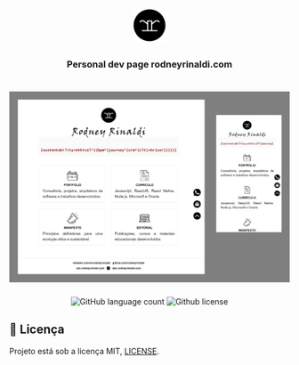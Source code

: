 <!-- START -->

<h1 align="center">
    <img alt="rodneyrinaldi" src="https://github.com/rodneyrinaldi/dev.rodneyrinaldi/blob/master/public/rr-logo.svg" width="60px" />
</h1>

<h3 align="center">
  Personal dev page rodneyrinaldi.com
</h3>

<h1 align="center">
    <img alt="rodneyrinaldi" src="https://github.com/rodneyrinaldi/dev.rodneyrinaldi/blob/master/public/page.png" width="600px" />
</h1>


<p align="center">
  <img alt="GitHub language count" src="https://img.shields.io/github/languages/count/rodneyrinaldi/dev.rodneyrinaldi?color=%2304D361">
  
  <img alt="Github license" src="https://img.shields.io/github/license/rodneyrinaldi/dev.rodneyrinaldi?color=%2304D361">

</p>

## :memo: Licença

Projeto está sob a licença MIT, [LICENSE](LICENSE.md).

<!-- END -->